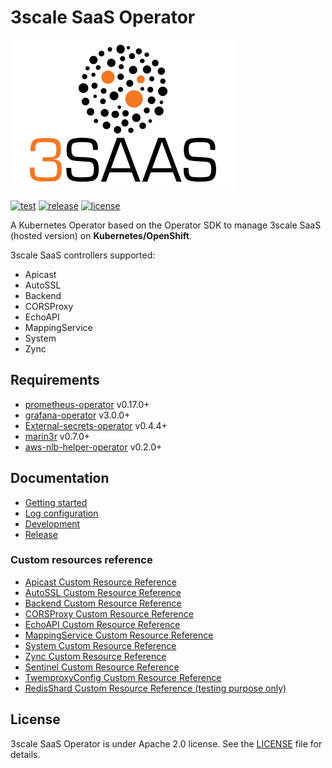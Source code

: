 # 3scale SaaS Operator

![3scale-saas](docs/logos/3scale-saas-logo.svg)

[![test](https://github.com/3scale-ops/saas-operator/actions/workflows/test.yaml/badge.svg)](https://github.com/3scale-ops/saas-operator/actions/workflows/test.yaml)
[![release](https://badgen.net/github/release/3scale/saas-operator)](https://github.com/3scale-ops/saas-operator/releases)
[![license](https://badgen.net/github/license/3scale/saas-operator)](https://github.com/3scale-ops/saas-operator/LICENSE)

A Kubernetes Operator based on the Operator SDK to manage 3scale SaaS (hosted version) on **Kubernetes/OpenShift**.

3scale SaaS controllers supported:

* Apicast
* AutoSSL
* Backend
* CORSProxy
* EchoAPI
* MappingService
* System
* Zync

## Requirements

* [prometheus-operator](https://github.com/coreos/prometheus-operator) v0.17.0+
* [grafana-operator](https://github.com/integr8ly/grafana-operator) v3.0.0+
* [External-secrets-operator](https://github.com/external-secrets/external-secrets) v0.4.4+
* [marin3r](https://github.com/3scale/marin3r) v0.7.0+
* [aws-nlb-helper-operator](https://github.com/3scale/aws-nlb-helper-operator) v0.2.0+

## Documentation

* [Getting started](docs/getting-started.md)
* [Log configuration](docs/logging.md)
* [Development](docs/development.md)
* [Release](docs/release.md)

### Custom resources reference

* [Apicast Custom Resource Reference](docs/api-reference/reference.asciidoc#k8s-api-github-com-3scale-saas-operator-api-v1alpha1-apicast)
* [AutoSSL Custom Resource Reference](docs/api-reference/reference.asciidoc#k8s-api-github-com-3scale-saas-operator-api-v1alpha1-autossl)
* [Backend Custom Resource Reference](docs/api-reference/reference.asciidoc#k8s-api-github-com-3scale-saas-operator-api-v1alpha1-backend)
* [CORSProxy Custom Resource Reference](docs/api-reference/reference.asciidoc#k8s-api-github-com-3scale-saas-operator-api-v1alpha1-corsproxy)
* [EchoAPI Custom Resource Reference](docs/api-reference/reference.asciidoc#k8s-api-github-com-3scale-saas-operator-api-v1alpha1-echoapi)
* [MappingService Custom Resource Reference](docs/api-reference/reference.asciidoc#k8s-api-github-com-3scale-saas-operator-api-v1alpha1-mappingservice)
* [System Custom Resource Reference](docs/api-reference/reference.asciidoc#k8s-api-github-com-3scale-saas-operator-api-v1alpha1-system)
* [Zync Custom Resource Reference](docs/api-reference/reference.asciidoc#k8s-api-github-com-3scale-saas-operator-api-v1alpha1-zync)
* [Sentinel Custom Resource Reference](docs/api-reference/reference.asciidoc#k8s-api-github-com-3scale-saas-operator-api-v1alpha1-sentinel)
* [TwemproxyConfig Custom Resource Reference](docs/api-reference/reference.asciidoc#k8s-api-github-com-3scale-saas-operator-api-v1alpha1-twemproxyconfig)
* [RedisShard Custom Resource Reference (testing purpose only)](docs/api-reference/reference.asciidoc#k8s-api-github-com-3scale-saas-operator-api-v1alpha1-redisshard)

## License

3scale SaaS Operator is under Apache 2.0 license. See the [LICENSE](LICENSE) file for details.
